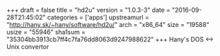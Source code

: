 +++
draft = false
title = "hd2u"
version = "1.0.3-3"
date = "2016-09-28T21:45:02"
categories = ['apps']
upstreamurl = "http://hany.sk/~hany/software/hd2u/"
arch = "x86_64"
size = "19588"
usize = "55946"
sha1sum = "35304bb3913cb7ff4c7fa76dd8063d9247988622"
+++
Hany's DOS <-> Unix convertor